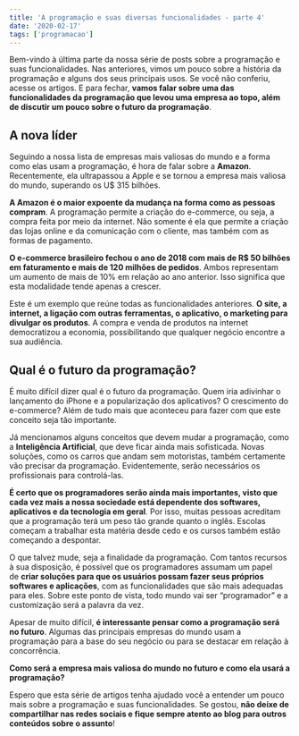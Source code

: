 ```yaml
---
title: 'A programação e suas diversas funcionalidades - parte 4'
date: '2020-02-17'
tags: ['programacao']
---
```


Bem-vindo à última parte da nossa série de posts sobre a programação e suas funcionalidades. Nas anteriores, vimos um pouco sobre a história da programação e alguns dos seus principais usos. Se você não conferiu, acesse os artigos. E para fechar, **vamos falar sobre uma das funcionalidades da programação que levou uma empresa ao topo, além de discutir um pouco sobre o futuro da programação**.

## A nova líder

Seguindo a nossa lista de empresas mais valiosas do mundo e a forma como elas usam a programação, é hora de falar sobre a **Amazon**. Recentemente, ela ultrapassou a Apple e se tornou a empresa mais valiosa do mundo, superando os U$ 315 bilhões.

**A Amazon é o maior expoente da mudança na forma como as pessoas compram**. A programação permite a criação do e-commerce, ou seja, a compra feita por meio da internet. Não somente é ela que permite a criação das lojas online e da comunicação com o cliente, mas também com as formas de pagamento.

**O e-commerce brasileiro fechou o ano de 2018 com mais de R$ 50 bilhões em faturamento e mais de 120 milhões de pedidos**. Ambos representam um aumento de mais de 10% em relação ao ano anterior. Isso significa que esta modalidade tende apenas a crescer.

Este é um exemplo que reúne todas as funcionalidades anteriores. **O site, a internet, a ligação com outras ferramentas, o aplicativo, o marketing para divulgar os produtos**. A compra e venda de produtos na internet democratizou a economia, possibilitando que qualquer negócio encontre a sua audiência.

## Qual é o futuro da programação?

É muito difícil dizer qual é o futuro da programação. Quem iria adivinhar o lançamento do iPhone e a popularização dos aplicativos? O crescimento do e-commerce? Além de tudo mais que aconteceu para fazer com que este conceito seja tão importante.

Já mencionamos alguns conceitos que devem mudar a programação, como a **Inteligência Artificial**, que deve ficar ainda mais sofisticada. Novas soluções, como os carros que andam sem motoristas, também certamente vão precisar da programação. Evidentemente, serão necessários os profissionais para controlá-las.

**É certo que os programadores serão ainda mais importantes, visto que cada vez mais a nossa sociedade está dependente dos softwares, aplicativos e da tecnologia em geral**. Por isso, muitas pessoas acreditam que a programação terá um peso tão grande quanto o inglês. Escolas começam a trabalhar esta matéria desde cedo e os cursos também estão começando a despontar.

O que talvez mude, seja a finalidade da programação. Com tantos recursos à sua disposição, é possível que os programadores assumam um papel de **criar soluções para que os usuários possam fazer seus próprios softwares e aplicações**, com as funcionalidades que são mais adequadas para eles. Sobre este ponto de vista, todo mundo vai ser “programador” e a customização será a palavra da vez.

Apesar de muito difícil, **é interessante pensar como a programação será no futuro**. Algumas das principais empresas do mundo usam a programação para a base do seu negócio ou para se destacar em relação à concorrência.

**Como será a empresa mais valiosa do mundo no futuro e como ela usará a programação?**

Espero que esta série de artigos tenha ajudado você a entender um pouco mais sobre a programação e suas funcionalidades. Se gostou, **não deixe de compartilhar nas redes sociais e fique sempre atento ao blog para outros conteúdos sobre o assunto**!
